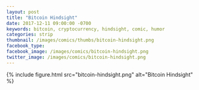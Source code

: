 ```yaml
---
layout: post
title: "Bitcoin Hindsight"
date: 2017-12-11 09:00:00 -0700
keywords: bitcoin, cryptocurrency, hindsight, comic, humor
categories: strip
thumbnail: /images/comics/thumbs/bitcoin-hindsight.png
facebook_type: 
facebook_image: /images/comics/bitcoin-hindsight.png
twitter_image: /images/comics/bitcoin-hindsight.png
---
```


{% include figure.html src="bitcoin-hindsight.png" alt="Bitcoin Hindsight" %}